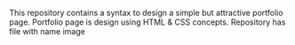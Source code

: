 This repository contains a syntax to design a simple but attractive portfolio page.
Portfolio page is design using HTML & CSS concepts.
Repository has file with name image

